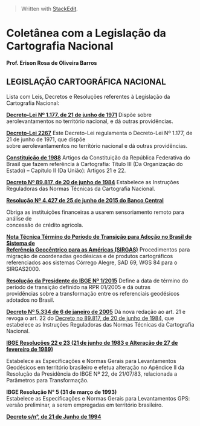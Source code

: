 > Written with [StackEdit](https://stackedit.io/).
# Coletânea com a Legislação da  Cartografia Nacional  
**Prof. Erison Rosa de Oliveira Barros**

## LEGISLAÇÃO CARTOGRÁFICA NACIONAL

Lista com Leis, Decretos e Resoluções referentes à Legislação da Cartografia Nacional:

[**Decreto-Lei Nº 1.177, de 21 de junho de 1971**](http://www.planalto.gov.br/ccivil_03/decreto-lei/1965-1988/Del1177.htm)
  Dispõe sobre aerolevantamentos no território nacional, e dá outras providências.


[**Decreto-Lei 2267**](Decreto-Lei%20N%C2%BA%201.177,%20de%2021%20de%20junho%20de%201971)
Este Decreto-Lei regulamenta o Decreto-Lei Nº 1.177, de 21 de junho de 1971, que dispõe  
sobre aerolevantamentos no território nacional e dá outras providências.

**[Constituição de 1988](http://www.planalto.gov.br/ccivil_03/constituicao/constituicao.htm)**
Artigos da Constituição da República Federativa do Brasil que fazem referência à  Cartografia: Título III (Da Organização do Estado) – Capítulo II (Da União): Artigos 21 e 22.

**[Decreto Nº 89.817, de 20 de junho de 1984](http://www.planalto.gov.br/ccivil_03/decreto/1980-1989/D89817.htm)**
Estabelece as Instruções Reguladoras das Normas Técnicas da Cartografia Nacional.



[**Resolução Nº 4.427 de 25 de junho de 2015 do Banco Central**](https://www.bcb.gov.br/pre/normativos/res/2015/pdf/res_4427_v1_O.pdf)

Obriga as instituições financeiras a usarem sensoriamento remoto para análise de  
concessão de crédito agrícola.

**[Nota Técnica Término do Período de Transição para Adoção no Brasil do Sistema de  
Referência Geocêntrico para as Américas (SIRGAS)](webcache.googleusercontent.com/search?q=cache:cTJ55ef27OcJ:ftp://geoftp.ibge.gov.br/metodos_e_outros_documentos_de_referencia/normas/nota_tecnica_termino_periodo_transicao_sirgas2000.pdf%20&cd=1&hl=pt-BR&ct=clnk&gl=br)**
Procedimentos para migração de coordenadas geodésicas e de produtos cartográficos  
referenciados aos sistemas Córrego Alegre, SAD 69, WGS 84 para o SIRGAS2000.

[**Resolução da Presidente do IBGE Nº 1/2015**](http://geoftp.ibge.gov.br/metodos_e_outros_documentos_de_referencia/normas/rpr_01_25fev2005.pdf)
Define a data de término do período de transição definido na RPR 01/2005 e dá outras  
providências sobre a transformação entre os referenciais geodésicos adotados no Brasil.

**[Decreto Nº 5.334 de 6 de janeiro de 2005](http://www.planalto.gov.br/ccivil_03/_Ato2004-2006/2005/Decreto/D5334.htm#:~:text=D%C3%A1%20nova%20reda%C3%A7%C3%A3o%20ao%20art.&text=22%20do%20Decreto%20n%C2%BA%2089.817,Normas%20T%C3%A9cnicas%20da%20Cartografia%20Nacional.)**
Dá nova redação ao art. 21 e revoga o art. 22 do [Decreto no 89.817, de 20 de junho de  1984](http://www.planalto.gov.br/ccivil_03/decreto/1980-1989/D89817.htm#:~:text=Estabelece%20as%20Instru%C3%A7%C3%B5es%20Reguladoras%20das%20Normas%20T%C3%A9cnicas%20da%20Cartografia%20Nacional.), que estabelece as Instruções Reguladoras das Normas Técnicas da Cartografia   Nacional.

[**IBGE Resoluções 22 e 23 (21 de junho de 1983 e Alteração de 27 de fevereiro de 1989)**](https://www.ibge.gov.br/geociencias/informacoes-sobre-posicionamento-geodesico/sirgas/16691-projeto-mudanca-do-referencial-geodesico-pmrg.html?=&t=o-que-e)

Estabelece as Especificações e Normas Gerais para Levantamentos Geodésicos em  território brasileiro e efetua alteração no Apêndice II da Resolução da Presidência do  IBGE Nº 22, de 21/07/83, relacionada a Parâmetros para Transformação.

**IBGE Resolução N° 5 (31 de março de 1993)**  
Estabelece as Especificações e Normas Gerais para Levantamentos GPS: versão  preliminar, a serem empregadas em território brasileiro.

[**Decreto s/n°, de 21 de Junho de 1994**](https://esteio.com.br/downloads/legislacao/LEGISLA_CONCAR_1994_D.pdf)

<!--stackedit_data:
eyJoaXN0b3J5IjpbLTE1MzEwOTg3NCwxNzAwMTg1NDA2LDExMT
k0OTM2MTIsOTU3OTYyNDg4XX0=
-->